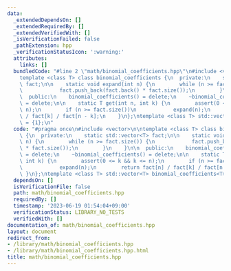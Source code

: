 ```yaml
---
data:
  _extendedDependsOn: []
  _extendedRequiredBy: []
  _extendedVerifiedWith: []
  _isVerificationFailed: false
  _pathExtension: hpp
  _verificationStatusIcon: ':warning:'
  attributes:
    links: []
  bundledCode: "#line 2 \"math/binomial_coefficients.hpp\"\n#include <vector>\n\n\
    template <class T> class binomial_coefficients {\n  private:\n    static std::vector<T>\
    \ fact;\n\n    static void expand(int n) {\n        while (n >= fact.size()) {\n\
    \            fact.push_back(fact.back() * fact.size());\n        }\n    }\n\n\
    \  public:\n    binomial_coefficients() = delete;\n    ~binomial_coefficients()\
    \ = delete;\n\n    static T get(int n, int k) {\n        assert(0 <= k && k <=\
    \ n);\n        if (n >= fact.size())\n            expand(n);\n        return fact[n]\
    \ / fact[k] / fact[n - k];\n    }\n};\ntemplate <class T> std::vector<T> binomial_coefficients<T>::fact\
    \ = {1};\n"
  code: "#pragma once\n#include <vector>\n\ntemplate <class T> class binomial_coefficients\
    \ {\n  private:\n    static std::vector<T> fact;\n\n    static void expand(int\
    \ n) {\n        while (n >= fact.size()) {\n            fact.push_back(fact.back()\
    \ * fact.size());\n        }\n    }\n\n  public:\n    binomial_coefficients()\
    \ = delete;\n    ~binomial_coefficients() = delete;\n\n    static T get(int n,\
    \ int k) {\n        assert(0 <= k && k <= n);\n        if (n >= fact.size())\n\
    \            expand(n);\n        return fact[n] / fact[k] / fact[n - k];\n   \
    \ }\n};\ntemplate <class T> std::vector<T> binomial_coefficients<T>::fact = {1};\n"
  dependsOn: []
  isVerificationFile: false
  path: math/binomial_coefficients.hpp
  requiredBy: []
  timestamp: '2023-06-19 01:54:04+09:00'
  verificationStatus: LIBRARY_NO_TESTS
  verifiedWith: []
documentation_of: math/binomial_coefficients.hpp
layout: document
redirect_from:
- /library/math/binomial_coefficients.hpp
- /library/math/binomial_coefficients.hpp.html
title: math/binomial_coefficients.hpp
---
```

